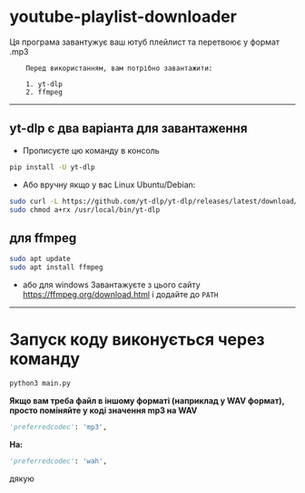 # youtube-playlist-downloader
Ця програма завантужує ваш ютуб плейлист та перетвоює у формат .mp3

        Перед використанням, вам потрібно завантажити:

        1. yt-dlp
        2. ffmpeg
---

## yt-dlp є два варіанта для завантаження

- Прописуєте цю команду в консоль
``` bash
pip install -U yt-dlp
```

- Або вручну якщо у вас Linux Ubuntu/Debian:

```bash
sudo curl -L https://github.com/yt-dlp/yt-dlp/releases/latest/download/yt-dlp -o /usr/local/bin/yt-dlp
sudo chmod a+rx /usr/local/bin/yt-dlp

```

## для ffmpeg
``` bash
sudo apt update
sudo apt install ffmpeg
```
- або для windows 
Завантажуєте з цього сайту https://ffmpeg.org/download.html і додайте до ```PATH```

----

# Запуск коду виконується через команду 
``` bash
python3 main.py
```

__Якщо вам треба файл в іншому форматі (наприклад у WAV формат), просто поміняйте у коді значення mp3 на WAV__

```python
'preferredcodec': 'mp3',
```

__На:__
```python
'preferredcodec': 'wah',
```

дякую